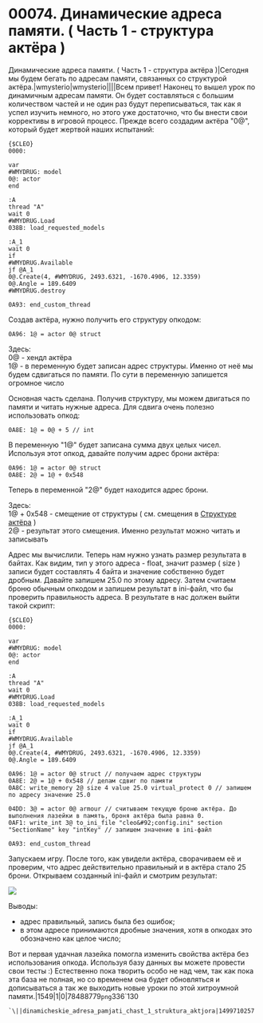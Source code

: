 # 00074. Динамические адреса памяти. ( Часть 1 - структура актёра )

Динамические адреса памяти. ( Часть 1 - структура актёра )|Сегодня мы будем бегать по адресам памяти, связанных со структурой актёра.|wmysterio|wmysterio||||Всем привет! Наконец то вышел урок по динамичным адресам памяти. Он будет составляться с большим количеством частей и не один раз будут переписываться, так как я успел изучить немного, но этого уже достаточно, что бы внести свои коррективы в игровой процесс. Прежде всего создадим актёра "0@", который будет жертвой наших испытаний:

```
{$CLEO}
0000:

var
#WMYDRUG: model
0@: actor
end

:A
thread "A"
wait 0
#WMYDRUG.Load
038B: load_requested_models

:A_1
wait 0
if
#WMYDRUG.Available
jf @A_1
0@.Create(4, #WMYDRUG, 2493.6321, -1670.4906, 12.3359)
0@.Angle = 189.6409
#WMYDRUG.destroy

0A93: end_custom_thread
```

Создав актёра, нужно получить его структуру опкодом:

```
0A96: 1@ = actor 0@ struct
```

Здесь:\
0@ - хендл актёра\
1@ - в переменную будет записан адрес структуры. Именно от неё мы будем сдвигаться по памяти. По сути в переменную запишется огромное число

Основная часть сделана. Получив структуру, мы можем двигаться по памяти и читать нужные адреса. Для сдвига очень полезно использовать опкод:

```
0A8E: 1@ = 0@ + 5 // int
```

В переменную "1@" будет записана сумма двух целых чисел. Используя этот опкод, давайте получим адрес брони актёра:

```
0A96: 1@ = actor 0@ struct
0A8E: 2@ = 1@ + 0x548
```

Теперь в переменной "2@" будет находится адрес брони.

Здесь:\
1@ + 0x548 - смещение от структуры ( см. смещения в [Структуре актёра](../../dir/gta\_sa/dinamicheskie\_adresa\_pamjati\_struktura\_aktjora/1-1-0-28/) )\
2@ - результат этого смещения. Именно результат можно читать и записывать

Адрес мы вычислили. Теперь нам нужно узнать размер результата в байтах. Как видим, тип у этого адреса - float, значит размер ( size ) записи будет составлять 4 байта и значение собственно будет дробным. Давайте запишем 25.0 по этому адресу. Затем считаем броню обычным опкодом и запишем результат в ini-файл, что бы проверить правильность адреса. В результате в нас должен выйти такой скрипт:

```
{$CLEO}
0000:

var
#WMYDRUG: model
0@: actor
end

:A
thread "A"
wait 0
#WMYDRUG.Load
038B: load_requested_models

:A_1
wait 0
if
#WMYDRUG.Available
jf @A_1
0@.Create(4, #WMYDRUG, 2493.6321, -1670.4906, 12.3359)
0@.Angle = 189.6409

0A96: 1@ = actor 0@ struct // получаем адрес структуры
0A8E: 2@ = 1@ + 0x548 // делам сдвиг по памяти
0A8C: write_memory 2@ size 4 value 25.0 virtual_protect 0 // запишем по адресу значение 25.0

04DD: 3@ = actor 0@ armour // считываем текущую броню актёра. До выполнения лазейки в память, броня актёра была равна 0.
0AF1: write_int 3@ to_ini_file "cleo&#92;config.ini" section "SectionName" key "intKey" // запишем значение в ini-файл

0A93: end_custom_thread
```

Запускаем игру. После того, как увидели актёра, сворачиваем её и проверим, что адрес действительно правильный и в актёра стало 25 брони. Открываем созданный ini-файл и смотрим результат:

![](../../\_pu/1/78488779.png)

Выводы:

* адрес правильный, запись была без ошибок;
* в этом адресе принимаются дробные значения, хотя в опкодах это обозначено как целое число;

Вот и первая удачная лазейка помогла изменить свойства актёра без использования опкода. Используя базу данных вы можете провести свои тесты :) Естественно пока творить особо не над чем, так как пока эта база не полная, но со временем она будет обновляться и дописываться а так же выходить новые уроки по этой хитроумной памяти.|1549|1|0|78488779`png`336\`130

```
`\||dinamicheskie_adresa_pamjati_chast_1_struktura_aktjora|1499710257
```
